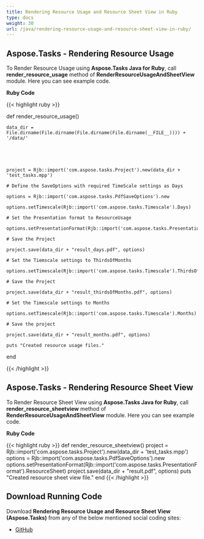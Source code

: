 ```yaml
---
title: Rendering Resource Usage and Resource Sheet View in Ruby
type: docs
weight: 30
url: /java/rendering-resource-usage-and-resource-sheet-view-in-ruby/
---
```


## **Aspose.Tasks - Rendering Resource Usage**
To Render Resource Usage using **Aspose.Tasks Java for Ruby**, call **render_resource_usage** method of **RenderResourceUsageAndSheetView** module. Here you can see example code.

**Ruby Code**

{{< highlight ruby >}}

 def render_resource_usage()

    data_dir = File.dirname(File.dirname(File.dirname(File.dirname(__FILE__)))) + '/data/'



   

    project = Rjb::import('com.aspose.tasks.Project').new(data_dir + 'test_tasks.mpp')

    # Define the SaveOptions with required TimeScale settings as Days

    options = Rjb::import('com.aspose.tasks.PdfSaveOptions').new

    options.setTimescale(Rjb::import('com.aspose.tasks.Timescale').Days)

    # Set the Presentation format to ResourceUsage

    options.setPresentationFormat(Rjb::import('com.aspose.tasks.PresentationFormat').ResourceUsage)

    # Save the Project

    project.save(data_dir + "result_days.pdf", options)

    # Set the Tiemscale settings to ThirdsOfMonths

    options.setTimescale(Rjb::import('com.aspose.tasks.Timescale').ThirdsOfMonths)

    # Save the Project

    project.save(data_dir + "result_thirdsOfMonths.pdf", options)

    # Set the Timescale settings to Months

    options.setTimescale(Rjb::import('com.aspose.tasks.Timescale').Months)

    # Save the project

    project.save(data_dir + "result_months.pdf", options)

    puts "Created resource usage files."

end

{{< /highlight >}}
## **Aspose.Tasks - Rendering Resource Sheet View**
To Render Resource Sheet View using **Aspose.Tasks Java for Ruby**, call **render_resource_sheetview** method of **RenderResourceUsageAndSheetView** module. Here you can see example code.

**Ruby Code**

{{< highlight ruby >}}
def render_resource_sheetview()
    project = Rjb::import('com.aspose.tasks.Project').new(data_dir + 'test_tasks.mpp')
    options = Rjb::import('com.aspose.tasks.PdfSaveOptions').new
    options.setPresentationFormat(Rjb::import('com.aspose.tasks.PresentationFormat').ResourceSheet)
    project.save(data_dir + "result.pdf", options)
    puts "Created resource sheet view file."
end
{{< /highlight >}}

## **Download Running Code**
Download **Rendering Resource Usage and Resource Sheet View (Aspose.Tasks)** from any of the below mentioned social coding sites:

- [GitHub](https://github.com/aspose-tasks/Aspose.Tasks-for-Java/blob/master/Plugins/Aspose_Tasks_Java_for_Ruby/lib/asposetasksjava/Resources/renderresourceusageandsheetview.rb)
